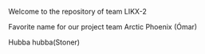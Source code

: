 Welcome to the repository of team LIKX-2

Favorite name for our project team
Arctic Phoenix (Ómar)

Hubba hubba(Stoner)
